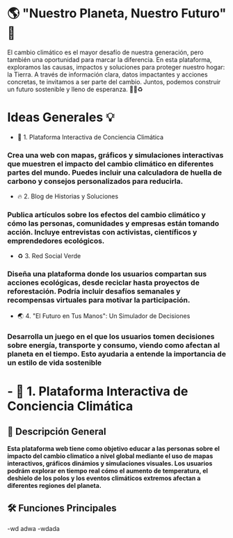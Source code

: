 # 🌎 "Nuestro Planeta, Nuestro Futuro" 🌱

El cambio climático es el mayor desafío de nuestra generación, pero también una oportunidad para marcar la diferencia. En esta plataforma, exploramos las causas, impactos y soluciones para proteger nuestro hogar: la Tierra. A través de información clara, datos impactantes y acciones concretas, te invitamos a ser parte del cambio. Juntos, podemos construir un futuro sostenible y lleno de esperanza. 🌿💙♻️

# Ideas Generales 💡

- 🌿 1. Plataforma Interactiva de Conciencia Climática

### Crea una web con mapas, gráficos y simulaciones interactivas que muestren el impacto del cambio climático en diferentes partes del mundo. Puedes incluir una calculadora de huella de carbono y consejos personalizados para reducirla.

- 🔥 2. Blog de Historias y Soluciones

### Publica artículos sobre los efectos del cambio climático y cómo las personas, comunidades y empresas están tomando acción. Incluye entrevistas con activistas, científicos y emprendedores ecológicos.

- ♻️ 3. Red Social Verde

### Diseña una plataforma donde los usuarios compartan sus acciones ecológicas, desde reciclar hasta proyectos de reforestación. Podría incluir desafíos semanales y recompensas virtuales para motivar la participación.

- 🌏 4. "El Futuro en Tus Manos": Un Simulador de Decisiones 

### Desarrolla un juego en el que los usuarios tomen decisiones sobre energía, transporte y consumo, viendo como afectan al planeta en el tiempo. Esto ayudaria a entende la importancia de un estilo de vida sostenible 



# - 🌿 1. Plataforma Interactiva de Conciencia Climática

## 📌 Descripción General

**Esta plataforma web tiene como objetivo educar a las personas sobre el impacto del cambio climatico a nivel global mediante el uso de mapas interactivos, gráficos dinámios y simulaciones visuales. Los usuarios podrám explorar en tiempo real cómo el aumento de temperatura, el deshielo de los polos y los eventos climáticos extremos afectan a diferentes regiones del planeta.**

## 🛠 Funciones Principales

-wd adwa
-wdada 
